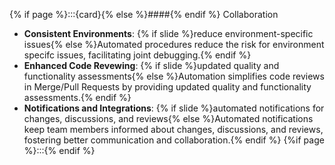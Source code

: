 {% if page %}:::{card}{% else %}####{% endif %} Collaboration
- **Consistent Environments**: {% if slide %}reduce environment-specific issues{% else %}Automated procedures reduce the risk for environment specifc issues, facilitating joint debugging.{% endif %}
- **Enhanced Code Revewing**: {% if slide %}updated quality and functionality assessments{% else %}Automation simplifies code reviews in Merge/Pull Requests by providing updated quality and functionality assessments.{% endif %}
- **Notifications and Integrations**: {% if slide %}automated notifications for changes, discussions, and reviews{% else %}Automated notifications keep team members informed about changes, discussions, and reviews, fostering better communication and collaboration.{% endif %}
{%if page %}:::{% endif %}

